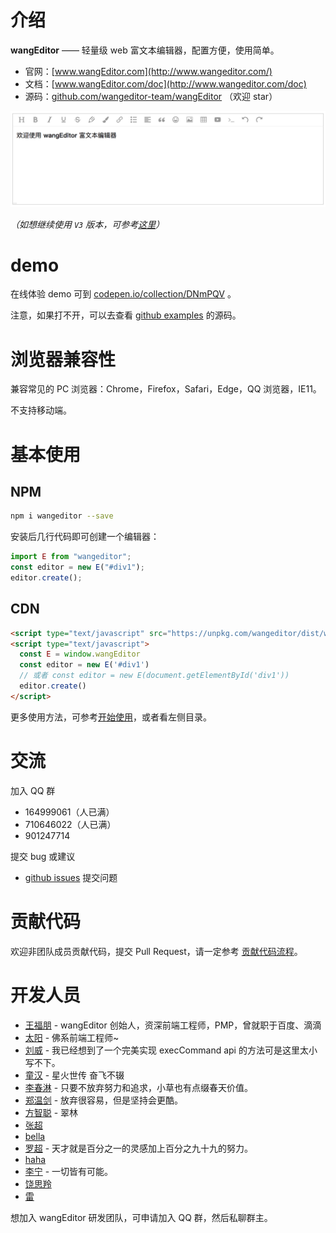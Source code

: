 # 介绍

**wangEditor** —— 轻量级 web 富文本编辑器，配置方便，使用简单。

- 官网：[www.wangEditor.com](http://www.wangeditor.com/)
- 文档：[www.wangEditor.com/doc](http://www.wangeditor.com/doc)
- 源码：[github.com/wangeditor-team/wangEditor](https://github.com/wangeditor-team/wangeditor) （欢迎 star）

![](./images/demo-pic.png)

_（如想继续使用 `V3` 版本，可参考[这里](/pages/01-开始使用/08-使用V3版本.html)）_

# demo

在线体验 demo 可到 [codepen.io/collection/DNmPQV](https://codepen.io/collection/DNmPQV) 。

注意，如果打不开，可以去查看 [github examples](https://github.com/wangeditor-team/wangEditor/tree/master/examples) 的源码。
# 浏览器兼容性

兼容常见的 PC 浏览器：Chrome，Firefox，Safari，Edge，QQ 浏览器，IE11。

不支持移动端。

# 基本使用

## NPM
```bash
npm i wangeditor --save
```
安装后几行代码即可创建一个编辑器：

```js
import E from "wangeditor";
const editor = new E("#div1");
editor.create();
```
## CDN
```html
<script type="text/javascript" src="https://unpkg.com/wangeditor/dist/wangEditor.min.js"></script>
<script type="text/javascript">
  const E = window.wangEditor
  const editor = new E('#div1')
  // 或者 const editor = new E(document.getElementById('div1'))
  editor.create()
</script>
```

更多使用方法，可参考[开始使用](/pages/01-开始使用/)，或者看左侧目录。

# 交流

加入 QQ 群

- 164999061（人已满）
- 710646022（人已满）
- 901247714

提交 bug 或建议

- [github issues](https://github.com/wangeditor-team/wangeditor/issues) 提交问题

# 贡献代码

欢迎非团队成员贡献代码，提交 Pull Request，请一定参考 [贡献代码流程](https://github.com/wangeditor-team/wangEditor/blob/master/docs/contribution.md)。

# 开发人员

- [王福朋](https://github.com/wangfupeng1988/) - wangEditor 创始人，资深前端工程师，PMP，曾就职于百度、滴滴
- [太阳](http://info.tt2.ink/) - 佛系前端工程师~
- [刘威](https://github.com/q378532364) - 我已经想到了一个完美实现 execCommand api 的方法可是这里太小写不下。
- [童汉](http://www.itonghan.com/) - 星火世传 奋飞不辍
- [李春淋](https://blog.csdn.net/qq_39235055) - 只要不放弃努力和追求，小草也有点缀春天价值。
- [郑温剑](https://github.com/xiaokyo) - 放弃很容易，但是坚持会更酷。
- [方智聪](https://github.com/clinfc) - 翠林
- [张超](https://github.com/zhangporco)
- [bella](https://github.com/qiaoqiaotu)
- [罗超](https://github.com/echoLC) - 天才就是百分之一的灵感加上百分之九十九的努力。
- [haha](https://github.com/hahaaha)
- [李宁](https://github.com/lnimpossible) - 一切皆有可能。
- [饶思羚](https://github.com/rsl140)
- [雷](https://github.com/jerexyz)

想加入 wangEditor 研发团队，可申请加入 QQ 群，然后私聊群主。
